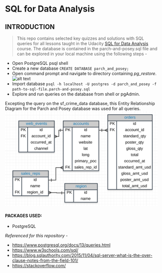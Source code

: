 # SQL for Data Analysis

## INTRODUCTION

> This repo contains selected key quizzes and solutions with SQL queries for
all lessons taught in the Udacity [SQL for Data Analysis](https://classroom.udacity.com/courses/ud198) course. The database is contained in the parch-and-posey.sql file and can be explored in your local machine using the following steps -
- Open PostgreSQL psql shell
- Create a new database `CREATE DATABASE parch_and_posey;`
- Open command prompt and navigate to directory containing _pg_restore_.![alt text](psql.png)
- Import database `psql -h localhost -U postgres -d parch_and_posey -f path-to-sql-file.parch-and-posey.sql`
- Explore and run queries on the database from shell or pgAdmin.

Excepting the query on the sf_crime_data database, this Entity Relationship Diagram for the Parch and Posey database was used for all queries.
![alt text](ERD_Parch_and_Posey.png)



#### PACKAGES USED:

- PostgreSQL

_Referenced for this repository -_
- https://www.postgresql.org/docs/13/queries.html
- https://www.w3schools.com/sql/
- https://blog.sqlauthority.com/2015/11/04/sql-server-what-is-the-over-clause-notes-from-the-field-101/
- https://stackoverflow.com/
